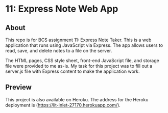 # 11: Express Note Web App

## About
This repo is for BCS assignment 11: Express Note Taker. This is a web application that runs using JavaScript via Express.
The app allows users to read, save, and delete notes to a file on the server.

The HTML pages, CSS style sheet, front-end JavaScript file, and storage file were provided to me as-is. My task for this project was to fill out a server.js file with Express content to make the application work.

## Preview
This project is also available on Heroku. The address for the Heroku deployment is (https://lit-inlet-27170.herokuapp.com/).
